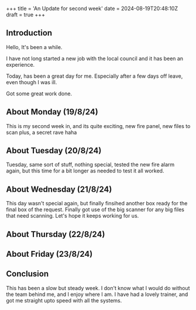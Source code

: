 +++
title = 'An Update for second week'
date = 2024-08-19T20:48:10Z
draft = true
+++

## Introduction
Hello, It's been a while.

I have not long started a new job with the local council and it has been an experience.

Today, has been a great day for me. Especially after a few days off leave, even though I was ill.

Got some great work done.

## About Monday (19/8/24)

This is my second week in, and its quite exciting, new fire panel, new files to scan plus, a secret rave haha

## About Tuesday (20/8/24)

Tuesday, same sort of stuff, nothing special, tested the new fire alarm again, but this time for a bit longer as needed to test it all worked.

## About Wednesday (21/8/24)

This day wasn't special again, but finally finsihed another box ready for the final box of the request. Finally got use of the big scanner for any big files that need scanning. Let's hope it keeps working for us.

## About Thursday (22/8/24)



## About Friday (23/8/24)



## Conclusion

This has been a slow but steady week. I don't know what I would do without the team behind me, and I enjoy where I am. I have had a lovely trainer, and got me straight upto speed with all the systems.